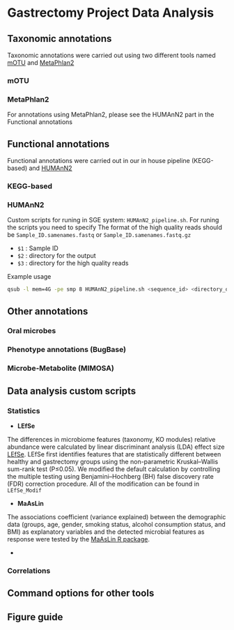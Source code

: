# Gastrectomy Project Data Analysis

## Taxonomic annotations 
Taxonomic annotations were carried out using two different tools named [mOTU](https://motu-tool.org/) and [MetaPhlan2](https://bitbucket.org/biobakery/metaphlan2/src/default/)

### mOTU


### MetaPhlan2
For annotations using MetaPhlan2, please see the HUMAnN2 part in the Functional annotations

## Functional annotations
Functional annotations were carried out in our in house pipeline (KEGG-based) and [HUMAnN2](https://bitbucket.org/biobakery/humann2/wiki/Home)

### KEGG-based


### HUMAnN2

Custom scripts for runing in SGE system:  `HUMAnN2_pipeline.sh`.
For runing the scripts you need to specify
The format of the high quality reads should be `Sample_ID.samenames.fastq` or `Sample_ID.samenames.fastq.gz`
* `$1` : Sample ID
* `$2` : directory for the output
* `$3` : directory for the high quality reads

Example usage

```bash
qsub -l mem=4G -pe smp 8 HUMAnN2_pipeline.sh <sequence_id> <directory_out> <directory_in>
```


## Other annotations
### Oral microbes

### Phenotype annotations (BugBase)


### Microbe-Metabolite (MIMOSA)



## Data analysis custom scripts

### Statistics
* **LEfSe**

The differences in microbiome features (taxonomy, KO modules) relative abundance were calculated by linear discriminant analysis (LDA) effect size [LEfSe](https://bitbucket.org/biobakery/biobakery/wiki/lefse). LEfSe first identifies features that are statistically different between healthy and gastrectomy groups using the non-parametric Kruskal–Wallis sum-rank test (P≤0.05). We modified the default calculation by controlling the multiple testing using Benjamini–Hochberg (BH) false discovery rate (FDR) correction procedure. All of the modification can be found in `LEfSe_Modif`

* **MaAsLin**

The associations coefficient (variance explained) between the demographic data (groups, age, gender, smoking status, alcohol consumption status, and BMI) as explanatory variables and the detected microbial features as response were tested by the [MaAsLin R package](https://bitbucket.org/biobakery/maaslin/src/default/).  

*



### Correlations 


## Command options for other tools

## Figure guide